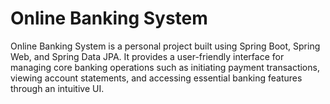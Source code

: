 # Online Banking System
Online Banking System is a personal project built using Spring Boot, Spring Web, and Spring Data JPA. It provides a user-friendly interface for managing core banking operations such as initiating payment transactions, viewing account statements, and accessing essential banking features through an intuitive UI.

